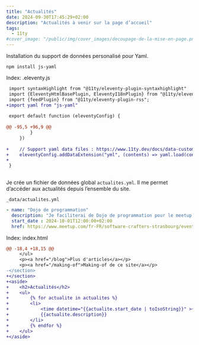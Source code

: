 ```yaml
---
title: "Actualités"
date: 2024-09-30T17:45:29+02:00
description: "Actualités à venir sur la page d’accueil"
tags:
  - 11ty
#cover_image: "/public/img/cover_images/decoupage-de-la-mise-en-page.png"
---
```


Installation du support de données personalisé pour Yaml.

```shell
npm install js-yaml
```

Index: .eleventy.js
```diff
 import syntaxHighlight from "@11ty/eleventy-plugin-syntaxhighlight"
 import {EleventyHtmlBasePlugin, EleventyI18nPlugin} from "@11ty/eleventy";
 import {feedPlugin} from "@11ty/eleventy-plugin-rss";
+import yaml from "js-yaml"
 
 export default function (eleventyConfig) {
 
@@ -95,5 +96,9 @@
         }
     })
 
+    // Support yaml data files : https://www.11ty.dev/docs/data-custom/#yaml
+    eleventyConfig.addDataExtension("yml", (contents) => yaml.load(contents));
+
 }
 
```

Je crée un fichier de données global `actualites.yml`.
Il me permet d’accéder aux actualités depuis l’ensemble du site.

`_data/actualites.yml`

```yml
- name: "Dojo de programmation"
  description: "Je faciliterai de Dojo de programmation pour le meetup Software Craft Strasbourg"
  start_date : 2024-10-01T12:00:00+02:00
  href: https://www.meetup.com/fr-FR/software-crafters-strasbourg/events/303524329
```


Index: index.html
```diff
@@ -18,4 +18,15 @@
     </ul>
     <p><a href="/blog">Plus d'articles</a></p>
     <p><a href="/making-of">Making-of de ce site</a></p>
-</section>
+</section>
+<aside>
+    <h2>Actualités</h2>
+    <ul>
+        {% for actualite in actualites %}
+        <li>
+            <time datetime="{{actualite.start_date | toIsoString}}" >{{actualite.start_date | toLocaleStringFr | capitalize}}</time> : <a href="{{actualite.href}}">{{actualite.name}}</a>.
+            {{actualite.description}}
+        </li>
+        {% endfor %}
+    </ul>
+</aside>

```
